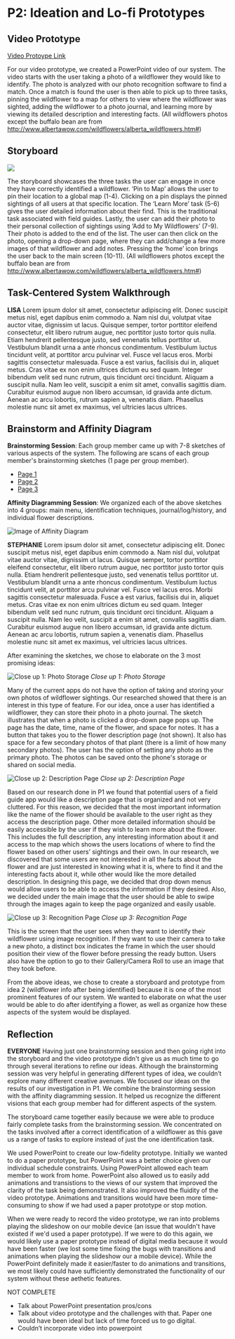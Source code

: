 # P2: Ideation and Lo-fi Prototypes

## Video Prototype

[](http://www.youtube.com/watch?v=RMINSD7MmT4)

[Video Protoype Link](https://youtu.be/hGRAoFOrvsY)

For our video prototype, we created a PowerPoint video of our system. The video starts with the user taking a photo of a wildflower they would like to identify. The photo is analyzed with our photo recognition software to find a match. Once a match is found the user is then able to pick up to three tasks, pinning the wildflower to a map for others to view where the wildflower was sighted, adding the wildflower to a photo journal, and learning more by viewing its detailed description and interesting facts. (All wildflowers photos except the buffalo bean are from http://www.albertawow.com/wildflowers/alberta_wildflowers.htm#)

## Storyboard

![](https://kowther.github.io/FieldGuide-481/storyboard.jpg)

The storyboard showcases the three tasks the user can engage in once they have correctly identified a wildflower. ‘Pin to Map’ allows the user to pin their location to a global map (1-4). Clicking on a pin displays the pinned sightings of all users at that specific location. The ‘Learn More’ task (5-6) gives the user detailed information about their find. This is the traditional task associated with field guides. Lastly, the user can add their photo to their personal collection of sightings using ‘Add to My Wildflowers’ (7-9). Their photo is added to the end of the list. The user can then click on the photo, opening a drop-down page, where they can add/change a few more images of that wildflower and add notes. Pressing the ‘home’ icon brings the user back to the main screen (10-11). (All wildflowers photos except the buffalo bean are from http://www.albertawow.com/wildflowers/alberta_wildflowers.htm#)

## Task-Centered System Walkthrough

__LISA__
Lorem ipsum dolor sit amet, consectetur adipiscing elit. Donec suscipit metus nisl, eget dapibus enim commodo a. Nam nisl dui, volutpat vitae auctor vitae, dignissim ut lacus. Quisque semper, tortor porttitor eleifend consectetur, elit libero rutrum augue, nec porttitor justo tortor quis nulla. Etiam hendrerit pellentesque justo, sed venenatis tellus porttitor ut. Vestibulum blandit urna a ante rhoncus condimentum. Vestibulum luctus tincidunt velit, at porttitor arcu pulvinar vel. Fusce vel lacus eros. Morbi sagittis consectetur malesuada. Fusce a est varius, facilisis dui in, aliquet metus. Cras vitae ex non enim ultrices dictum eu sed quam. Integer bibendum velit sed nunc rutrum, quis tincidunt orci tincidunt. Aliquam a suscipit nulla. Nam leo velit, suscipit a enim sit amet, convallis sagittis diam. Curabitur euismod augue non libero accumsan, id gravida ante dictum. Aenean ac arcu lobortis, rutrum sapien a, venenatis diam. Phasellus molestie nunc sit amet ex maximus, vel ultricies lacus ultrices.

## Brainstorm and Affinity Diagram

__Brainstorming Session__: Each group member came up with 7-8 sketches of various aspects of the system. The following are scans of each group member's brainstorming sketches (1 page per group member).

* [Page 1](https://kowther.github.io/FieldGuide-481/brainstorm_01.jpg)
* [Page 2](https://kowther.github.io/FieldGuide-481/brainstorm_02.jpg)
* [Page 3](https://kowther.github.io/FieldGuide-481/brainstorm_03.jpg)

__Affinity Diagramming Session__: We organized each of the above sketches into 4 groups: main menu, identification techniques, journal/log/history, and individual flower descriptions.

![](https://kowther.github.io/FieldGuide-481/AffinityDiagram.jpg "Image of Affinity Diagram")

__STEPHANIE__
Lorem ipsum dolor sit amet, consectetur adipiscing elit. Donec suscipit metus nisl, eget dapibus enim commodo a. Nam nisl dui, volutpat vitae auctor vitae, dignissim ut lacus. Quisque semper, tortor porttitor eleifend consectetur, elit libero rutrum augue, nec porttitor justo tortor quis nulla. Etiam hendrerit pellentesque justo, sed venenatis tellus porttitor ut. Vestibulum blandit urna a ante rhoncus condimentum. Vestibulum luctus tincidunt velit, at porttitor arcu pulvinar vel. Fusce vel lacus eros. Morbi sagittis consectetur malesuada. Fusce a est varius, facilisis dui in, aliquet metus. Cras vitae ex non enim ultrices dictum eu sed quam. Integer bibendum velit sed nunc rutrum, quis tincidunt orci tincidunt. Aliquam a suscipit nulla. Nam leo velit, suscipit a enim sit amet, convallis sagittis diam. Curabitur euismod augue non libero accumsan, id gravida ante dictum. Aenean ac arcu lobortis, rutrum sapien a, venenatis diam. Phasellus molestie nunc sit amet ex maximus, vel ultricies lacus ultrices.

After examining the sketches, we chose to elaborate on the 3 most promising ideas:

![](https://kowther.github.io/FieldGuide-481/annotated_myflowers.png "Close up 1: Photo Storage")
_Close up 1: Photo Storage_

Many of the current apps do not have the option of taking and storing your own photos of wildflower sightings. Our researched showed that there is an interest in this type of feature. For our idea, once a user has identified a wildflower, they can store their photo in a photo journal. The sketch illustrates that when a photo is clicked a drop-down page pops up. The page has the date, time, name of the flower, and space for notes. It has a button that takes you to the flower description page (not shown). It also has space for a few secondary photos of that plant (there is a limit of how many secondary photos). The user has the option of setting any photo as the primary photo. The photos can be saved onto the phone's storage or shared on social media. 

![](https://kowther.github.io/FieldGuide-481/descriptionannotationv2.png "Close up 2: Description Page")
_Close up 2: Description Page_

Based on our research done in P1 we found that potential users of a field guide app would like a description page that is organized and not very cluttered. For this reason, we decided that the most important information like the name of the flower should be available to the user right as they access the description page. Other more detailed information should be easily accessible by the user if they wish to learn more about the flower. This includes the full description, any interesting information about it and access to the map which shows the users locations of where to find the flower based on other users’ sightings and their own. In our research, we discovered that some users are not interested in all the facts about the flower and are just interested in knowing what it is, where to find it and the interesting facts about it, while other would like the more detailed description. In designing this page, we decided that drop down menus would allow users to be able to access the information if they desired. Also, we decided under the main image that the user should be able to swipe through the images again to keep the page organized and easily usable.

![](https://kowther.github.io/FieldGuide-481/annotate_recognition.png "Close up 3: Recognition Page")
_Close up 3: Recognition Page_

This is the screen that the user sees when they want to identify their wildflower using image recognition. If they want to use their camera to take a new photo, a distinct box indicates the frame in which the user should position their view of the flower before pressing the ready button. Users also have the option to go to their Gallery/Camera Roll to use an image that they took before.

From the above ideas, we chose to create a storyboard and prototype from idea 2 (wildflower info after being identified) because it is one of the most prominent features of our system. We wanted to elaborate on what the user would be able to do after identifying a flower, as well as organize how these aspects of the system would be displayed.

## Reflection

__EVERYONE__
Having just one brainstorming session and then going right into the storyboard and the video prototype didn't give us as much time to go through several iterations to refine our ideas. Although the brainstorming session was very helpful in generating different types of idea, we couldn’t explore many different creative avenues. We focused our ideas on the results of our investigation in P1. We combine the brainstorming session with the affinity diagramming session. It helped us recognize the different visions that each group member had for different aspects of the system.

The storyboard came together easily because we were able to produce fairly complete tasks from the brainstorming session. We concentrated on the tasks involved after a correct identification of a wildflower as this gave us a range of tasks to explore instead of just the one identification task.

We used PowerPoint to create our low-fidelity prototype. Initially we wanted to do a paper prototype, but PowerPoint was a better choice given our individual schedule constraints. Using PowerPoint allowed each team member to work from home. PowerPoint also allowed us to easily add animations and transistions to the views of our system that improved the clarity of the task being demonstrated. It also improved the fluidity of the video prototype. Animations and transitions would have been more time-consuming to show if we had used a paper prototype or stop motion.

When we were ready to record the video prototype, we ran into problems playing the slideshow on our mobile device (an issue that wouldn't have existed if we'd used a paper prototype). If we were to do this again, we would likely use a paper prototype instead of digital media because it would have been faster (we lost some time fixing the bugs with transitions and animations when playing the slideshow our a mobile device). While the PowerPoint definitely made it easier/faster to do animations and transitions, we most likely could have sufficiently demonstrated the functionality of our system without these aethetic features.

NOT COMPLETE
- Talk about PowerPoint presentation pros/cons
- Talk about video prototype and the challenges with that. Paper one would have been ideal but lack of time forced us to go digital. 
- Couldn’t incorporate video into powerpoint

